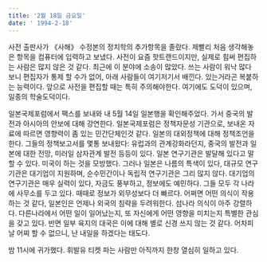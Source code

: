 ```yaml
---
title: '2월 18일 금요일'
date: ' 1994-2-18'
---
```

사전 출판사가 《사해》 수정본의 정치학의 추가항목을 졸랐다. 제빨리 처음 생각해놓은 항목을 컴퓨터에 입력하고 보냈다. 사전이 요즘 핫트랜드이지만, 실제로 힘써 편집하는 사람은 많지 않은 것 같다. 최근에 이 분야에 소송이 많았다. 쓰는 사람이 워낙 많다 보니 편집자가 통제 할 수가 없어, 아래 사람들이 여기저기서 배낀다. 있는거라곤 복붙하는 능력이다. 앞으로 사전을 편집할 때는 특히 주의해야한다. 여기에도 도덕이 있으며, 일종의 학술도덕이다.

일본국제포럼에서 팩스를 보내와 내 5월 14일 일본행을 확인해주었다. 가서 중국의 발전과 아시아의 안보에 대해 강연한다. 일본국제포럼은 정책자문성 기관으로, 보내온 자료에 따르면 영향력이 좀 있는 민간단체인것 같다. 일본의 대외정책에 대해 정책조언을 한다. 그들의 정책보고서를 몇통 보내왔다: 유럽과의 관계강화라던지, 중국의 발전과 일본에 대한 전망, 미러일 삼자관계 발전 등등이 있다. 일본 연구기관은 발달해 있다고 말할 수 있다. 미국이 하는 것을 모방했다. 그러나 일본은 나름의 특색이 있다, 대규모 연구기관은 대기업이 지원하며, 순수민간이나 독립적 연구기관은 그리 많지 않다. 대기업의 연구기관은 매우 실력이 있다, 자금도 풍부하고, 정보에도 예민하다. 그들 모두 각 나라에 사무소를 두고 있다. 때때로 정보가 외무성보다 더 빠르다. 어쩌면 어떤 의식이 작용하는 것 같다, 일본인은 언제나 외국의 침략을 두려워한다. 섬나라 의식이 아주 강렬하다. 다른나라에서 어떤 일이 일어났는지, 또 자신에게 어떤 영향을 미치는지 특별한 관심을 갖고 있다. 반면 일부 육지의 대국은 이에 대해 별로 신경 쓰지 않는 것 같다. 어차피 날 어찌 할 수 없으니, 난 내일을 하겠다는 태도다.

밤 11시에 귀가했다. 휘발유 티켓 파는 사람만 아직까지 한창 열심히 일하고 있다.
